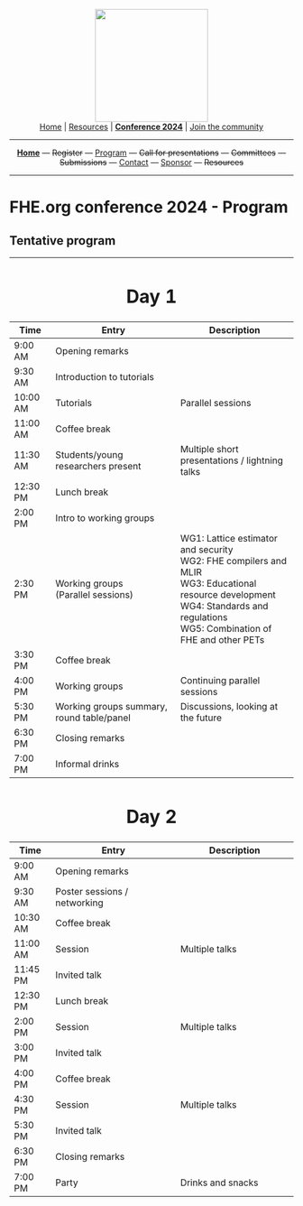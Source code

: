 <!-- Main header navigation -->
<p align="center">
  <img width="200" src="https://user-images.githubusercontent.com/5758427/180978488-db825482-5a58-4c7c-9589-c494a6f0be04.png"><br/>
  <a href="https://fhe-org.github.io">Home</a> | <a href="https://fhe-org.github.io/resources">Resources</a> | <b><a href="https://fhe-org.github.io/conferences/conference-2024/">Conference 2024</a></b> | <a href="https://fhe-org.github.io/community">Join the community</a>
</p>
<hr/>
<!-- /Main header navigation -->



<!-- Header conference 2024 links -->
<p align="center">
  <a href="https://fhe-org.github.io/conferences/conference-2024/"><b>Home</b></a>
  —
  <strike>Register</strike>
  —
  <a href="https://fhe-org.github.io/conferences/conference-2024/program">Program</a>
  —
  <strike>Call for presentations</strike>
  —
  <strike>Committees</strike>
  —
  <strike>Submissions</strike>
  —
  <a href="https://fhe-org.github.io/conferences/conference-2024/contact">Contact</a>
  —
  <a href="https://fhe-org.github.io/conferences/conference-2024/sponsor">Sponsor</a>
  —
  <strike>Resources</strike>
</p>
<hr/>
<!-- /Header conference 2024 links -->





# FHE.org conference 2024 - Program

## Tentative program

<table>

  
  <thead>
        <tr>
            <th colspan=3><h1>Day 1</h1></th>
        </tr>
    </thead>  
  
  <thead>
        <tr>
            <th data-sortas="case-insensitive">Time</th>
            <th data-sortas="case-insensitive">Entry</th>
            <th data-sortas="case-insensitive">Description</th>
        </tr>
    </thead>  

<tr>
    <td>9:00 AM</td>
    <td>Opening remarks</td>
    <td></td>
</tr>  
<tr>
    <td>9:30 AM</td>
    <td>Introduction to tutorials</td> 
    <td></td>
</tr>  
<tr>
    <td>10:00 AM</td>
    <td>Tutorials</td>
    <td>Parallel sessions</td>
</tr>  
<tr>
    <td>11:00 AM</td>
    <td>Coffee break</td>
    <td></td>
</tr>  
<tr>
    <td>11:30 AM</td>
    <td>Students/young researchers present</td>
    <td>Multiple short presentations / lightning talks</td>
</tr>  
<tr>
    <td>12:30 PM</td>
    <td>Lunch break</td>
    <td></td>
</tr>  
<tr>
    <td>2:00 PM</td>
    <td>Intro to working groups</td>
    <td></td>
</tr>  
<tr>
    <td>2:30 PM</td>
    <td>Working groups<br>
        (Parallel sessions)</td>
    <td>
WG1: Lattice estimator and security<br>
WG2: FHE compilers and MLIR<br>
WG3: Educational resource development<br>
WG4: Standards and regulations<br>
WG5: Combination of FHE and other PETs<br>
</td>
</tr>  
<tr>
    <td>3:30 PM</td>
    <td>Coffee break</td>
    <td></td>
</tr>  
<tr>
    <td>4:00 PM</td>
    <td>Working groups</td>
    <td>Continuing parallel sessions</td>
</tr>  
<tr>
    <td>5:30 PM</td>
    <td>Working groups summary, round table/panel</td>
    <td>Discussions, looking at the future</td>
</tr>  
<tr>
    <td>6:30 PM</td>
    <td>Closing remarks</td>
    <td></td>
</tr>  
<tr>
    <td>7:00 PM</td>
    <td>Informal drinks</td>
    <td></td>
</tr>  

  <thead>
        <tr>
            <th colspan=3><h1>Day 2</h1></th>
        </tr>
    </thead>  
  




  <thead>
        <tr>
            <th data-sortas="case-insensitive">Time</th>
            <th data-sortas="case-insensitive">Entry</th>
            <th data-sortas="case-insensitive">Description</th>
        </tr>
    </thead>  

<tr>
    <td>9:00 AM</td>
    <td>Opening remarks</td>
    <td></td>
</tr>  
<tr>
    <td>9:30 AM</td>
    <td>Poster sessions / networking</td> 
    <td></td>
</tr>  
<tr>
    <td>10:30 AM</td>
    <td>Coffee break</td>
    <td></td>
</tr>  
<tr>
    <td>11:00 AM</td>
    <td>Session</td>
    <td>Multiple talks</td>
</tr>  
<tr>
    <td>11:45 PM</td>
    <td>Invited talk</td>
    <td></td>
</tr>  
<tr>
    <td>12:30 PM</td>
    <td>Lunch break</td>
    <td></td>
</tr>  
<tr>
    <td>2:00 PM</td>
    <td>Session</td>
    <td>Multiple talks</td>
</tr>  
<tr>
    <td>3:00 PM</td>
    <td>Invited talk</td>
    <td></td>
</tr>  
<tr>
    <td>4:00 PM</td>
    <td>Coffee break</td>
    <td></td>
</tr>  
<tr>
    <td>4:30 PM</td>
    <td>Session</td>
    <td>Multiple talks</td>
</tr>  
<tr>
    <td>5:30 PM</td>
    <td>Invited talk</td>
    <td></td>
</tr>  
<tr>
    <td>6:30 PM</td>
    <td>Closing remarks</td>
    <td></td>
</tr>  
<tr>
    <td>7:00 PM</td>
    <td>Party</td>
    <td>Drinks and snacks</td>
</tr>  

</table>
  

